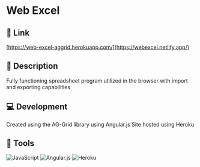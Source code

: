# Web Excel
 
## 🔗 Link
[https://web-excel-aggrid.herokuapp.com/](https://webexcel.netlify.app/)

## 📜 Description
Fully functioning spreadsheet program utilized in the browser with import and exporting capabilities

## 💻 Development
Created using the AG-Grid library using Angular.js
Site hosted using Heroku

## 🔨 Tools
![JavaScript](https://img.shields.io/badge/javascript-%23323330.svg?style=for-the-badge&logo=javascript&logoColor=%23F7DF1E)
![Angular.js](https://img.shields.io/badge/angular.js-%23E23237.svg?style=for-the-badge&logo=angularjs&logoColor=white)
![Heroku](https://img.shields.io/badge/heroku-%23430098.svg?style=for-the-badge&logo=heroku&logoColor=white)
